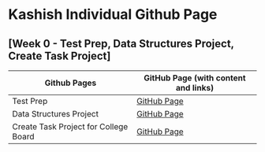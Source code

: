 # Kashish Individual Github Page


## [Week 0 - Test Prep, Data Structures Project, Create Task Project]

| Github Pages | GitHub Page (with content and links)| 
| --- | --- |
| Test Prep | [GitHub Page](https://kashishchopraa.github.io/Individual-Algorithmic-Project/) |
| Data Structures Project | [GitHub Page](https://kashishchopraa.github.io/Individual-Algorithmic-Project/) | 
| Create Task Project for College Board | [GitHub Page](https://kashishchopraa.github.io/Individual-Algorithmic-Project/)



